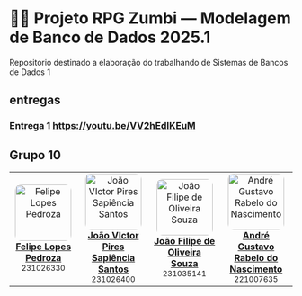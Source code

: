 # 🧟‍♂️ Projeto RPG Zumbi — Modelagem de Banco de Dados 2025.1
Repositorio destinado a elaboração do trabalhando de Sistemas de Bancos de Dados 1

## entregas
### Entrega 1 https://youtu.be/VV2hEdlKEuM


## Grupo 10
<table>
  <tr>
    <td align="center">
      <a href="https://github.com/darkymeubem" target="_blank">
        <img src="https://github.com/darkymeubem.png" width="100px;" style="border-radius: 10px;" alt="Felipe Lopes Pedroza"/><br />
        <strong>Felipe Lopes Pedroza</strong>
      </a><br />
      <sub>231026330</sub>
    </td>
    <td align="center">
      <a href="https://github.com/JoaoSapiencia" target="_blank">
        <img src="https://github.com/JoaoSapiencia.png" width="100px;" style="border-radius: 10px;" alt="João VIctor Pires Sapiência Santos"/><br />
        <strong>João VIctor Pires Sapiência Santos</strong>
      </a><br />
      <sub>231026400</sub>
    </td>
    <td align="center">
      <a href="https://github.com/Joao151104" target="_blank">
        <img src="https://github.com/Joao151104.png" width="100px;" height="100px" style="border-radius: 10px;" alt="João Filipe de Oliveira Souza"/><br />
        <strong>João Filipe de Oliveira Souza</strong>
      </a><br />
      <sub>231035141</sub>
    </td>
    <td align="center">
      <a href="https://github.com/AndreGustavoRN" target="_blank">
        <img src="https://github.com/AndreGustavoRN.png" width="100px;" style="border-radius: 10px;" alt="André Gustavo Rabelo do Nascimento"/><br />
        <strong>André Gustavo Rabelo do Nascimento</strong>
      </a><br />
      <sub>221007635</sub>
    </td>
  </tr>
</table>


